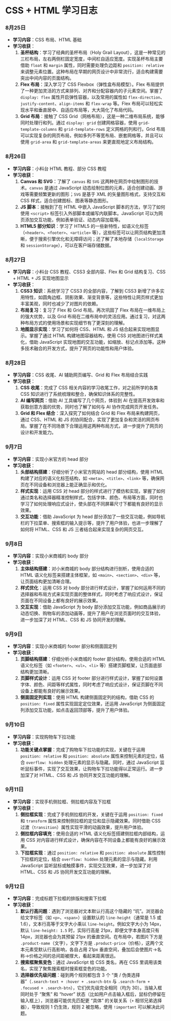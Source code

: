 # CSS + HTML 学习日志

### 8月25日
- **学习内容**：CSS 布局、HTML 基础
- **学习收获**：
  1. **圣杯结构**：学习了经典的圣杯布局（Holy Grail Layout），这是一种常见的三栏布局，左右两侧栏固定宽度，中间栏自适应宽度。实现圣杯布局主要借助 `float` 和 `margin` 属性，同时需要处理负边距和 `position: relative` 来调整元素位置。这种布局在早期的网页设计中非常流行，适合构建需要突出中间内容的页面结构。
  2. **Flex 布局**：深入学习了 CSS Flexbox（弹性盒布局模型）。Flex 布局提供了一种更加灵活的方式来排列、对齐和分配容器内的子元素空间。掌握了 `display: flex` 属性开启弹性容器，以及常用的属性如 `flex-direction`、`justify-content`、`align-items` 和 `flex-wrap` 等。Flex 布局可以轻松实现水平和垂直居中、自适应布局等，大大简化了布局代码。
  3. **Grid 布局**：接触了 CSS Grid（网格布局），这是一种二维布局系统，能够同时处理行和列。通过 `display: grid` 创建网格容器，使用 `grid-template-columns` 和 `grid-template-rows` 定义网格的列和行。Grid 布局可以实现复杂的网页布局，例如多列不等宽布局、嵌套网格等，并且可以使用 `grid-area` 和 `grid-template-areas` 来更直观地定义布局结构。

### 8月26日
- **学习内容**：小料台 HTML 教程、部分 CSS 教程
- **学习收获**：
  1. **Canvas 和 SVG**：了解了 `canvas` 和 `SVG` 这两种在网页中绘制图形的技术。`canvas` 是通过 JavaScript 动态绘制位图的元素，适合创建动画、游戏等需要频繁更新的图形；`SVG` 是基于 XML 的矢量图形格式，支持交互和 CSS 样式，适合创建图标、图表等静态图形。
  2. **JS 脚本**：接触到了在 HTML 中嵌入 JavaScript 脚本的方法，学习了如何使用 `<script>` 标签引入外部脚本或编写内联脚本。JavaScript 可以为网页添加交互功能，例如表单验证、动态内容加载等。
  3. **HTML5 部分知识**：学习了 HTML5 的一些新特性，如语义化标签（`<header>`、`<footer>`、`<article>` 等），这些标签可以让网页结构更加清晰，便于搜索引擎优化和无障碍访问；还了解了本地存储（`localStorage` 和 `sessionStorage`），可以在客户端存储数据。

### 8月27日
- **学习内容**：小料台 CSS 教程、CSS3 全部内容、Flex 和 Grid 结构复习、CSS + HTML + JS 实现地图显示
- **学习收获**：
  1. **CSS3 知识**：系统学习了 CSS3 的全部内容，了解到 CSS3 新增了许多实用特性，如圆角边框、阴影效果、渐变背景等，这些特性让网页样式更加丰富美观，同时也减少了对图片的依赖。
  2. **布局复习**：复习了 Flex 和 Grid 布局。再次巩固了 Flex 布局在一维布局上的强大优势，以及 Grid 布局在二维布局中的灵活应用。通过复习，对这两种布局方式的使用场景和实现细节有了更深刻的理解。
  3. **地图显示实现**：学习了如何将 CSS、HTML 和 JS 结合起来实现地图显示。掌握了通过 HTML 构建地图容器结构，使用 CSS 对地图进行样式美化，借助 JavaScript 实现地图的交互功能，如缩放、标记点添加等。这种多技术融合的开发方式，提升了网页的功能性和用户体验。

### 8月28日
- **学习内容**：CSS 收尾、AI 辅助网页编写、Grid 和 Flex 布局结合实践
- **学习收获**：
  1. **CSS 收尾**：完成了 CSS 相关内容的学习收尾工作，对之前所学的各类 CSS 知识进行了系统梳理和整合，确保知识体系的完整性。
  2. **AI 编写网页**：借助 AI 工具编写了几个网页，体验到 AI 在提高开发效率和获取创意方面的优势，同时也了解了如何与 AI 协作完成网页开发任务。
  3. **Grid 和 Flex 结合**：深入探究了如何结合 Grid 和 Flex 布局来构建网页，通过 CSS、HTML 和 JS 的协同配合，实现了更加复杂和灵活的网页布局。掌握了在不同场景下合理运用这两种布局方式，进一步提升了网页的设计和开发能力。


### 9月7日
- **学习内容**：实现小米官方的 head 部分
- **学习收获**：
  1. **头部结构搭建**：仔细分析了小米官方网站的 head 部分结构，使用 HTML 构建了对应的语义化标签结构，如 `<meta>`、`<title>`、`<link>` 等，确保网页在不同设备和浏览器上能正确显示和优化。
  2. **样式实现**：运用 CSS 对 head 部分的样式进行了模仿和实现，掌握了如何通过类名和选择器精准控制样式，包括字体、颜色、布局等方面，同时也学习了如何处理响应式设计，使头部在不同屏幕尺寸下都能有良好的显示效果。
  3. **交互功能**：借助 JavaScript 为 head 部分添加了一些交互功能，例如导航栏的下拉菜单、搜索框的输入提示等，提升了用户体验，也进一步理解了如何将 HTML、CSS 和 JS 三者结合起来实现复杂的网页交互。
### 9月8日
- **学习内容**：实现小米商城的 body 部分
- **学习收获**：
  1. **主体结构搭建**：对小米商城的 body 部分结构进行剖析，使用合适的 HTML 语义化标签来搭建主体框架，如 `<main>`、`<section>`、`<div>` 等，让页面结构更加清晰合理。
  2. **样式优化**：运用 CSS 对 body 部分进行样式设计，掌握了如何运用不同的选择器和布局方式来实现页面的整体样式，同时考虑了响应式设计，保证页面在不同设备上都有良好的展示效果。
  3. **交互实现**：借助 JavaScript 为 body 部分添加交互功能，例如商品展示的动态切换、购物车的添加动画等，提升了用户在浏览页面时的交互体验，进一步加深了对 HTML、CSS 和 JS 协同开发的理解。
### 9月9日
- **学习内容**：实现小米商城的 footer 部分和侧面固定列
- **学习收获**：
  1. **页脚结构搭建**：仔细分析小米商城的 footer 部分结构，使用合适的 HTML 语义化标签（如 `<footer>`、`<ul>`、`<li>` 等）搭建页脚框架，让页面底部结构更加清晰。
  2. **页脚样式设计**：运用 CSS 对 footer 部分进行样式设计，掌握了如何设置字体、颜色、间距等样式属性，同时考虑了响应式设计，保证页脚在不同设备上都能有良好的展示效果。
  3. **侧面固定列实现**：使用 HTML 构建侧面固定列的结构，借助 CSS 的 `position: fixed` 属性实现固定定位效果，还运用 JavaScript 为侧面固定列添加交互功能，如点击返回顶部等，提升了用户体验。

### 9月10日
- **学习内容**：实现购物车下拉功能
- **学习收获**：
  1. **功能关键点掌握**：完成了购物车下拉功能的实现，关键在于运用 `position: relative` 和 `position: absolute` 属性来控制元素的定位，结合 `overflow: hidden` 处理元素的显示与隐藏。同时，通过 JavaScript 监听鼠标事件，实现了交互效果，让购物车下拉功能得以正常运行。进一步加深了对 HTML、CSS 和 JS 协同开发交互功能的理解。
  
### 9月11日
- **学习内容**：实现手机侧拉框、侧拉框内容及下拉框
- **学习收获**：
  1. **侧拉框实现**：完成了手机侧拉框的开发，关键在于运用 `position: fixed` 和 `transform` 属性来控制侧拉框的定位和显示隐藏效果。同时借助 CSS 过渡（`transition`）属性实现平滑的动画效果，提升用户体验。
  2. **侧拉框内容填充**：使用合适的 HTML 语义化标签搭建侧拉框内部结构，运用 CSS 对内容进行样式设计，确保内容在不同设备上都能有良好的展示效果。
  3. **下拉框实现**：通过 `position: relative` 和 `position: absolute` 属性控制下拉框的定位，结合 `overflow: hidden` 处理元素的显示与隐藏。利用 JavaScript 监听鼠标或触摸事件，实现交互效果，进一步加深了对 HTML、CSS 和 JS 协同开发交互功能的理解。

### 9月12日
- **学习内容**：完成标题下拉框的排版和搜索下拉框
- **学习收获**：
  1. **默认行高问题**：遇到了浏览器对文本默认行高这个隐藏的 “坑”。浏览器会给文字标签（如 `<p>`、`<span>`）设置默认的 `line-height`（通常是 1.5 或 1.6），文本行高等于文字大小乘以 `line-height`。例如文字大小为 14px，默认 `line-height: 1.5` 时，实际行高是 21px，即便文字本身高度只有 14px，浏览器也会为其预留 21px 的垂直空间。在布局中，若图片下方是 `.product-name`（文字），文字下方是 `.product-price`（价格），这两个文本元素受默认行高影响，各自占用 21px 垂直空间，叠加后会使图片→名称→价格之间的总间距被撑大，看起来距离很远。
  2. **搜索框聚焦变色**：通过 JavaScript 给 CSS 类名，再在 CSS 里调用该类名，实现了聚焦搜索框时搜索框变色的功能。
  3. **选择器优先级问题**：碰到两个规则都包含 3 个 “类 / 伪类选择器”（`.search-text + :hover + .search-btn` 与 `.search-form + .focused + .search-btn`），它们优先级完全相同（均为 30）。当输入框同时处于 “聚焦” 和 “hover” 状态（比如用户点击输入框后，鼠标仍停留在输入框上），浏览器可能优先匹配更 “具体” 的关联关系（`+` 相邻兄弟选择器），导致规则 1 仍生效，规则 2 被忽略，使用 `!important` 可以解决此问题。
